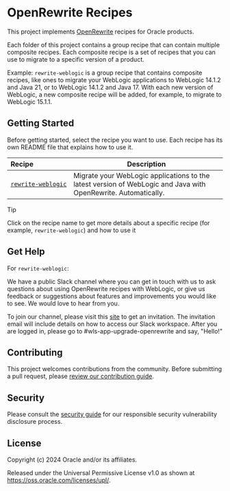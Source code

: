 # OpenRewrite Recipes

This project implements [OpenRewrite](https://docs.openrewrite.org) recipes for Oracle products.

Each folder of this project contains a group recipe that can contain multiple composite recipes. Each composite recipe is a set of recipes that you can use to migrate to a specific version of a product.

Example: `rewrite-weblogic` is a group recipe that contains composite recipes, like ones to migrate your WebLogic applications to WebLogic 14.1.2 and Java 21, or to WebLogic 14.1.2 and Java 17. With each new version of WebLogic, a new composite recipe will be added, for example, to migrate to WebLogic 15.1.1.

## Getting Started

Before getting started, select the recipe you want to use. Each recipe has its own README file that explains how to use it.

| Recipe | Description |
| :--- | --- |
| <code><span style="white-space: nowrap;">[rewrite-weblogic](rewrite-weblogic/README.md)</span></code> | Migrate your WebLogic applications to the latest version of WebLogic and Java with OpenRewrite. Automatically. |

> [!TIP]
> Click on the recipe name to get more details about a specific recipe (for example, `rewrite-weblogic`) and how to use it

## Get Help

For `rewrite-weblogic`:

We have a public Slack channel where you can get in touch with us to ask questions about using OpenRewrite recipes with WebLogic, or give us feedback or suggestions about features and improvements you would like to see. We would love to hear from you.

To join our channel, please visit this [site](https://join.slack.com/t/oracle-weblogic/shared_invite/zt-2tgq767tj-i4ip6suUiW2Cgykb~rMijg) to get an invitation. The invitation email will include details on how to access our Slack workspace. After you are logged in, please go to #wls-app-upgrade-openrewrite and say, "Hello!"

## Contributing

This project welcomes contributions from the community. Before submitting a pull request, please [review our contribution guide](./CONTRIBUTING.md).

## Security

Please consult the [security guide](./SECURITY.md) for our responsible security vulnerability disclosure process.

## License

Copyright (c) 2024 Oracle and/or its affiliates.

Released under the Universal Permissive License v1.0 as shown at
<https://oss.oracle.com/licenses/upl/>.
